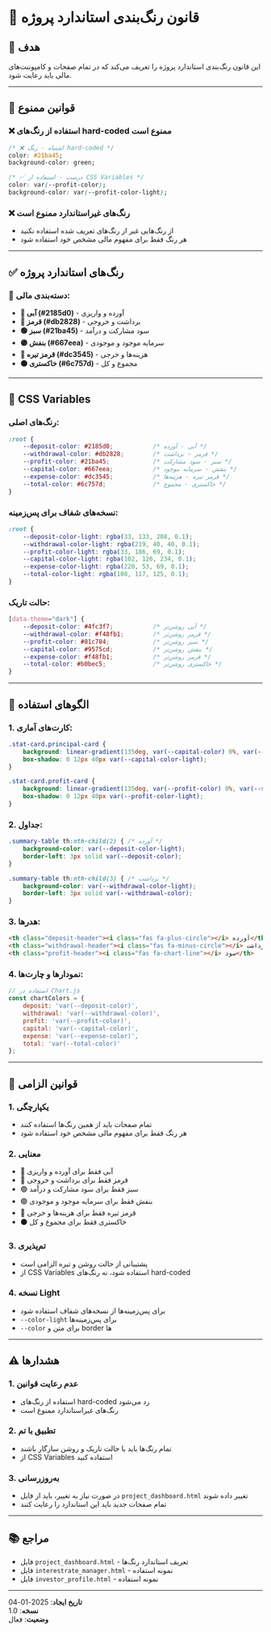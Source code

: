 # 🎨 قانون رنگ‌بندی استاندارد پروژه

## 🎯 هدف
این قانون رنگ‌بندی استاندارد پروژه را تعریف می‌کند که در تمام صفحات و کامپوننت‌های مالی باید رعایت شود.

---

## 🚫 **قوانین ممنوع**

### ❌ **استفاده از رنگ‌های hard-coded ممنوع است**
```css
/* ❌ اشتباه - رنگ hard-coded */
color: #21ba45;
background-color: green;

/* ✅ درست - استفاده از CSS Variables */
color: var(--profit-color);
background-color: var(--profit-color-light);
```

### ❌ **رنگ‌های غیراستاندارد ممنوع است**
- از رنگ‌هایی غیر از رنگ‌های تعریف شده استفاده نکنید
- هر رنگ فقط برای مفهوم مالی مشخص خود استفاده شود

---

## ✅ **رنگ‌های استاندارد پروژه**

### 🎨 **دسته‌بندی مالی:**
- **🔵 آبی (#2185d0)** - آورده و واریزی
- **🔴 قرمز (#db2828)** - برداشت و خروجی  
- **🟢 سبز (#21ba45)** - سود مشارکت و درآمد
- **🟣 بنفش (#667eea)** - سرمایه موجود و موجودی
- **🔴 قرمز تیره (#dc3545)** - هزینه‌ها و خرجی
- **⚫ خاکستری (#6c757d)** - مجموع و کل

---

## 🎨 **CSS Variables**

### **رنگ‌های اصلی:**
```css
:root {
    --deposit-color: #2185d0;           /* آبی - آورده */
    --withdrawal-color: #db2828;        /* قرمز - برداشت */
    --profit-color: #21ba45;            /* سبز - سود مشارکت */
    --capital-color: #667eea;           /* بنفش - سرمایه موجود */
    --expense-color: #dc3545;           /* قرمز تیره - هزینه‌ها */
    --total-color: #6c757d;             /* خاکستری - مجموع */
}
```

### **نسخه‌های شفاف برای پس‌زمینه:**
```css
:root {
    --deposit-color-light: rgba(33, 133, 208, 0.1);
    --withdrawal-color-light: rgba(219, 40, 40, 0.1);
    --profit-color-light: rgba(33, 186, 69, 0.1);
    --capital-color-light: rgba(102, 126, 234, 0.1);
    --expense-color-light: rgba(220, 53, 69, 0.1);
    --total-color-light: rgba(108, 117, 125, 0.1);
}
```

### **حالت تاریک:**
```css
[data-theme="dark"] {
    --deposit-color: #4fc3f7;           /* آبی روشن‌تر */
    --withdrawal-color: #f48fb1;        /* قرمز روشن‌تر */
    --profit-color: #81c784;            /* سبز روشن‌تر */
    --capital-color: #9575cd;           /* بنفش روشن‌تر */
    --expense-color: #f48fb1;           /* قرمز روشن‌تر */
    --total-color: #b0bec5;             /* خاکستری روشن‌تر */
}
```

---

## 🚀 **الگوهای استفاده**

### **1. کارت‌های آماری:**
```css
.stat-card.principal-card {
    background: linear-gradient(135deg, var(--capital-color) 0%, var(--secondary-color) 100%);
    box-shadow: 0 12px 40px var(--capital-color-light);
}

.stat-card.profit-card {
    background: linear-gradient(135deg, var(--profit-color) 0%, var(--secondary-color) 100%);
    box-shadow: 0 12px 40px var(--profit-color-light);
}
```

### **2. جداول:**
```css
.summary-table th:nth-child(2) { /* آورده */
    background-color: var(--deposit-color-light);
    border-left: 3px solid var(--deposit-color);
}

.summary-table th:nth-child(3) { /* برداشت */
    background-color: var(--withdrawal-color-light);
    border-left: 3px solid var(--withdrawal-color);
}
```

### **3. هدرها:**
```html
<th class="deposit-header"><i class="fas fa-plus-circle"></i> آورده</th>
<th class="withdrawal-header"><i class="fas fa-minus-circle"></i> برداشت</th>
<th class="profit-header"><i class="fas fa-chart-line"></i> سود</th>
```

### **4. نمودارها و چارت‌ها:**
```javascript
// استفاده در Chart.js
const chartColors = {
    deposit: 'var(--deposit-color)',
    withdrawal: 'var(--withdrawal-color)',
    profit: 'var(--profit-color)',
    capital: 'var(--capital-color)',
    expense: 'var(--expense-color)',
    total: 'var(--total-color)'
};
```

---

## 📝 **قوانین الزامی**

### 1. **یکپارچگی**
- تمام صفحات باید از همین رنگ‌ها استفاده کنند
- هر رنگ فقط برای مفهوم مالی مشخص خود استفاده شود

### 2. **معنایی**
- 🔵 آبی فقط برای آورده و واریزی
- 🔴 قرمز فقط برای برداشت و خروجی
- 🟢 سبز فقط برای سود مشارکت و درآمد
- 🟣 بنفش فقط برای سرمایه موجود و موجودی
- 🔴 قرمز تیره فقط برای هزینه‌ها و خرجی
- ⚫ خاکستری فقط برای مجموع و کل

### 3. **تم‌پذیری**
- پشتیبانی از حالت روشن و تیره الزامی است
- از CSS Variables استفاده شود، نه رنگ‌های hard-coded

### 4. **نسخه Light**
- برای پس‌زمینه‌ها از نسخه‌های شفاف استفاده شود
- `--color-light` برای پس‌زمینه‌ها
- `--color` برای متن و border ها

---

## ⚠️ **هشدارها**

### 1. **عدم رعایت قوانین**
- استفاده از رنگ‌های hard-coded رد می‌شود
- رنگ‌های غیراستاندارد ممنوع است

### 2. **تطبیق با تم**
- تمام رنگ‌ها باید با حالت تاریک و روشن سازگار باشند
- از CSS Variables استفاده کنید

### 3. **به‌روزرسانی**
- در صورت نیاز به تغییر، باید از فایل `project_dashboard.html` تغییر داده شوند
- تمام صفحات جدید باید این استاندارد را رعایت کنند

---

## 📚 **مراجع**

- فایل `project_dashboard.html` - تعریف استاندارد رنگ‌ها
- فایل `interestrate_manager.html` - نمونه استفاده
- فایل `investor_profile.html` - نمونه استفاده

---

**تاریخ ایجاد**: 2025-01-04  
**نسخه**: 1.0  
**وضعیت**: فعال
